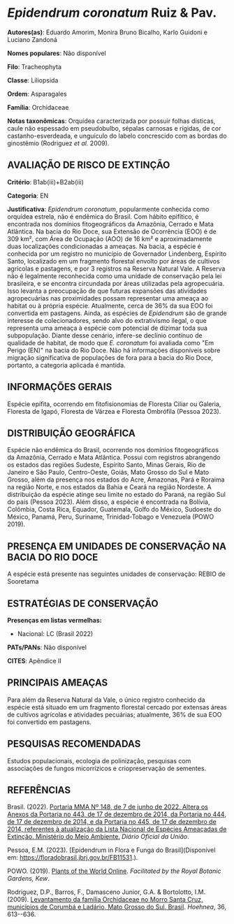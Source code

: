 # *Epidendrum coronatum* Ruiz & Pav.

**Autores(as)**: Eduardo Amorim, Monira Bruno Bicalho, Karlo Guidoni e Luciano Zandoná

**Nomes populares**: Não disponível

**Filo**: Tracheophyta

**Classe**: Liliopsida

**Ordem**: Asparagales

**Família**: Orchidaceae

**Notas taxonômicas**: Orquídea caracterizada por possuir folhas dísticas, caule não espessado em pseudobulbo, sépalas carnosas e rígidas, de cor castanho-esverdeada, e unguículo do labelo concrescido com as bordas do ginostêmio (Rodriguez *et al.* 2009).

## AVALIAÇÃO DE RISCO DE EXTINÇÃO

**Critério**: B1ab(iii)+B2ab(iii)

**Categoria**: EN

**Justificativa**: *Epidendrum coronatum*, popularmente conhecida como orquídea estrela, não é endêmica do Brasil. Com hábito epifítico, é encontrada nos domínios fitogeográficos da Amazônia, Cerrado e Mata Atlântica. Na bacia do Rio Doce, sua Extensão de Ocorrência (EOO) é de 309 km², com Área de Ocupação (AOO) de 16 km² e aproximadamente duas localizações condicionadas a ameaças. Na bacia, a espécie é conhecida por um registro no município de Governador Lindenberg, Espírito Santo, localizado em um fragmento florestal envolto por áreas de cultivos agrícolas e pastagens, e por 3 registros na Reserva Natural Vale. A Reserva não é legalmente reconhecida como uma unidade de conservação pela lei brasileira, e se encontra circundada por áreas utilizadas pela agropecuária. Isso levanta a preocupação de que futuras expansões das atividades agropecuárias nas proximidades possam representar uma ameaça ao habitat ou à própria espécie. Atualmente, cerca
de 36% da sua EOO foi convertida em pastagens. Ainda, as espécies de *Epidendrum* são de grande interesse de colecionadores, sendo alvo do extrativismo ilegal, o que representa uma ameaça à espécie com potencial de dizimar toda sua subpopulação. Diante desse cenário, infere-se declínio contínuo de qualidade de habitat, de modo que *E. coronatum* foi avaliada como "Em Perigo (EN)" na bacia do Rio Doce. Não há informações disponíveis sobre migração significativa de populações de fora para a bacia do Rio Doce, portanto, a categoria aplicada é mantida.

## INFORMAÇÕES GERAIS

Espécie epífita, ocorrendo em fitofisionomias de Floresta Ciliar ou Galeria, Floresta de Igapó, Floresta de Várzea e Floresta Ombrófila (Pessoa 2023).

## DISTRIBUIÇÃO GEOGRÁFICA

Espécie não endêmica do Brasil, ocorrendo nos domínios fitogeográficos da Amazônia, Cerrado e Mata Atlântica. Possui com registros abrangendo os estados das regiões Sudeste, Espírito Santo, Minas Gerais, Rio de Janeiro e São Paulo, Centro-Oeste, Goiás, Mato Grosso do Sul e Mato Grosso, além da presença nos estados do Acre, Amazonas, Pará e Roraima na região Norte, e nos estados da Bahia e Ceará na região Nordeste. A distribuição da espécie atinge seu limite no estado do Paraná, na região Sul do país (Pessoa 2023). Além disso, a espécie é encontrada na Bolívia, Colômbia, Costa Rica, Equador, Guatemala, Golfo do México, Sudoeste do México, Panamá, Peru, Suriname, Trinidad-Tobago e Venezuela (POWO 2019).

## PRESENÇA EM UNIDADES DE CONSERVAÇÃO NA BACIA DO RIO DOCE

A espécie está presente nas seguintes unidades de conservação: REBIO de Sooretama

## ESTRATÉGIAS DE CONSERVAÇÃO

**Presenças em listas vermelhas:**

-   Nacional: LC (Brasil 2022)

**PATs/PANs**: Não disponível

**CITES**: Apêndice II

## PRINCIPAIS AMEAÇAS

Para além da Reserva Natural da Vale, o único registro conhecido da espécie está situado em um fragmento florestal cercado por extensas áreas de cultivos agrícolas e atividades pecuárias; atualmente, 36% de sua EOO foi convertido em pastagens.

## PESQUISAS RECOMENDADAS

Estudos populacionais, ecologia de polinização, pesquisas com associações de fungos micorrízicos e criopreservação de sementes.

## REFERÊNCIAS

Brasil. (2022). [Portaria MMA Nº 148, de 7 de junho de 2022. Altera os Anexos da Portaria no 443, de 17 de dezembro de 2014, da Portaria no 444, de 17 de dezembro de 2014, e da Portaria no 445, de 17 de dezembro de 2014, referentes à atualização da Lista Nacional de Espécies Ameaçadas de Extinção. Ministério do Meio Ambiente.](https://in.gov.br/en/web/dou/-/portaria-mma-n-148-de-7-de-junho-de-2022-406272733) *Diário Oficial da União*.

Pessoa, E.M. (2023). [Epidendrum in Flora e Funga do Brasil](Disponível em: <https://floradobrasil.jbrj.gov.br/FB11531>.).

POWO. (2019). [Plants of the World Online](http://www.plantsoftheworldonline.org/). *Facilitated by the Royal Botanic Gardens, Kew*.

Rodriguez, D.P., Barros, F., Damasceno Junior, G.A. & Bortolotto, I.M.  (2009). [Levantamento da família Orchidaceae no Morro Santa Cruz, municípios de Corumbá e Ladário, Mato Grosso do Sul, Brasil](https://doi.org/10.1590/S2236-89062009000400004). *Hoehnea*, 36, 613--636.
